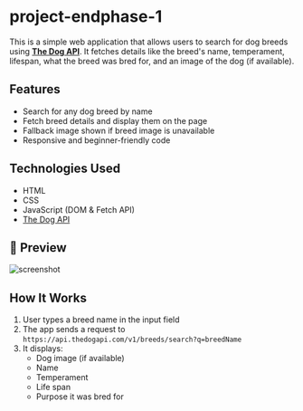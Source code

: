 # project-endphase-1

This is a simple web application that allows users to search for dog breeds using **[The Dog API](https://thedogapi.com/)**. It fetches details like the breed's name, temperament, lifespan, what the breed was bred for, and an image of the dog (if available).

## Features

- Search for any dog breed by name
- Fetch breed details and display them on the page
- Fallback image shown if breed image is unavailable
- Responsive and beginner-friendly code

##  Technologies Used

- HTML
- CSS
- JavaScript (DOM & Fetch API)
- [The Dog API](https://api.thedogapi.com/v1)

## 📸 Preview

![screenshot](https://via.placeholder.com/800x400?text=Preview+Coming+Soon)

## How It Works

1. User types a breed name in the input field
2. The app sends a request to `https://api.thedogapi.com/v1/breeds/search?q=breedName`
3. It displays:
   - Dog image (if available)
   - Name
   - Temperament
   - Life span
   - Purpose it was bred for

